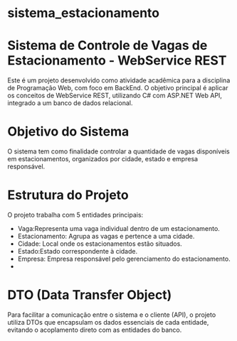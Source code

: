 # sistema_estacionamento

# Sistema de Controle de Vagas de Estacionamento - WebService REST
Este é um projeto desenvolvido como atividade acadêmica para a disciplina de Programação Web, com foco em BackEnd. O objetivo principal é aplicar os conceitos de WebService REST, utilizando C# com ASP.NET Web API, integrado a um banco de dados relacional.

# Objetivo do Sistema
O sistema tem como finalidade controlar a quantidade de vagas disponíveis em estacionamentos, organizados por cidade, estado e empresa responsável.

# Estrutura do Projeto
O projeto trabalha com 5 entidades principais:
  - Vaga:Representa uma vaga individual dentro de um estacionamento.
  - Estacionamento: Agrupa as vagas e pertence a uma cidade.
  - Cidade: Local onde os estacionamentos estão situados.
  - Estado:Estado correspondente à cidade.
  - Empresa: Empresa responsável pelo gerenciamento do estacionamento.
  - 
# DTO (Data Transfer Object)
Para facilitar a comunicação entre o sistema e o cliente (API), o projeto utiliza DTOs que encapsulam os dados essenciais de cada entidade, evitando o acoplamento direto com as entidades do banco.

